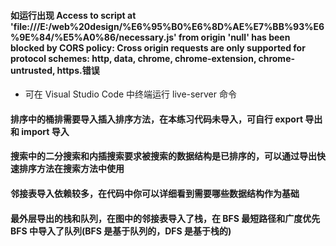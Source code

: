 #### 如运行出现 Access to script at 'file:///E:/web%20design/%E6%95%B0%E6%8D%AE%E7%BB%93%E6%9E%84/%E5%A0%86/necessary.js' from origin 'null' has been blocked by CORS policy: Cross origin requests are only supported for protocol schemes: http, data, chrome, chrome-extension, chrome-untrusted, https.错误

- 可在 Visual Studio Code 中终端运行 live-server 命令

#### 排序中的桶排需要导入插入排序方法，在本练习代码未导入，可自行 export 导出 和 import 导入

#### 搜索中的二分搜索和内插搜索要求被搜索的数据结构是已排序的，可以通过导出快速排序方法在搜索方法中使用

#### 邻接表导入依赖较多，在代码中你可以详细看到需要哪些数据结构作为基础

#### 最外层导出的栈和队列，在图中的邻接表导入了栈，在 BFS 最短路径和广度优先 BFS 中导入了队列(BFS 是基于队列的，DFS 是基于栈的)
